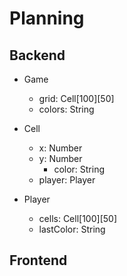 # Planning

## Backend

- Game
  - grid: Cell[100][50]
  - colors: String

- Cell
  - x: Number
  - y: Number
	- color: String
  - player: Player

- Player
  - cells: Cell[100][50]
  - lastColor: String

## Frontend
